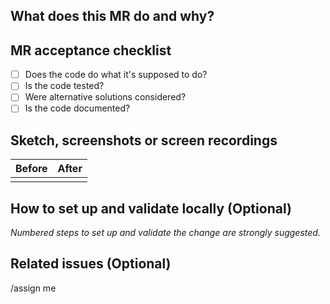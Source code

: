 ## What does this MR do and why?

<!--
Describe in detail what your merge request does and why.

Please keep this description updated with any discussion that takes place so
that reviewers can understand your intent. Keeping the description updated is
especially important if they didn't participate in the discussion.
-->

## MR acceptance checklist

- [ ] Does the code do what it's supposed to do?
- [ ] Is the code tested?
- [ ] Were alternative solutions considered?
- [ ] Is the code documented?

## Sketch, screenshots or screen recordings

<!--
Please include any relevant sketches, screenshots or screen recordings that
will assist reviewers and future readers. If you need help visually verifying
the change, please leave a comment and ping of the more senior engineers.
-->

| Before | After  |
| ------ | ------ |
|        |        |

## How to set up and validate locally (Optional)

_Numbered steps to set up and validate the change are strongly suggested._

<!--
Example below:

1. Pull this branch into experiment ABC
1. Run the demo notebook
1. Run cell X
-->


## Related issues (Optional)

<!--

This MR solves Issue #X

-->

/assign me


